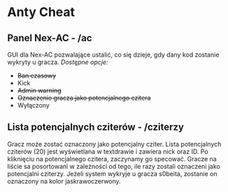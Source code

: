 # Anty Cheat

## Panel Nex-AC - /ac
GUI dla Nex-AC pozwalające ustalić, co się dzieje, gdy dany kod zostanie wykryty u gracza.
*Dostępne opcje:*
- ~~Ban czasowy~~
- Kick
- ~~Admin warning~~
- ~~Oznaczenie gracza jako potencjalnego czitera~~
- Wyłączony

## Lista potencjalnych cziterów - /cziterzy
Gracz może zostać oznaczony jako potencjalny cziter.
Lista potencjalnych cziterów (20) jest wyświetlana w textdrawie i zawiera nick oraz ID. 
Po kliknięciu na potencjalnego czitera, zaczynamy go specować.
Gracze na liście sa posortowani w zależności od tego, ile razy zostali oznaczeni jako potencjalni cziterzy.
Jeżeli system wykryje u gracza s0beita, zostanie on oznaczony na kolor jaskrawoczerwony.
